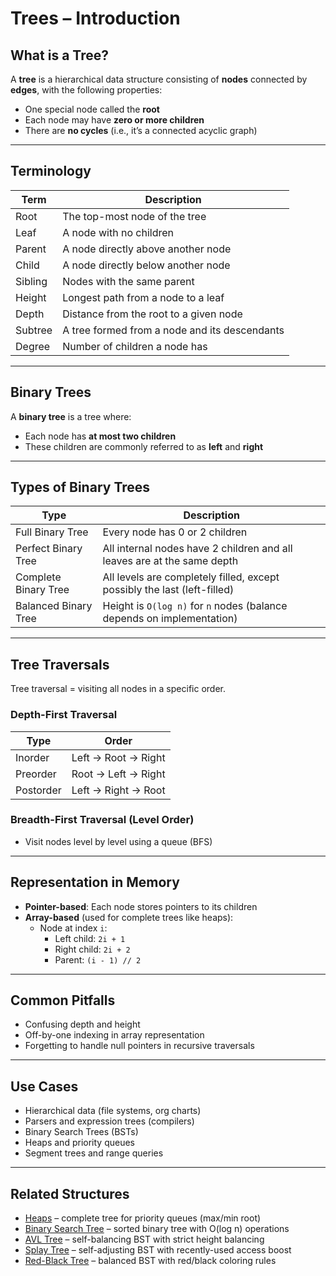 # Trees – Introduction

## What is a Tree?

A **tree** is a hierarchical data structure consisting of **nodes** connected by **edges**, with the following properties:
- One special node called the **root**
- Each node may have **zero or more children**
- There are **no cycles** (i.e., it’s a connected acyclic graph)

---

## Terminology

| Term        | Description                                       |
|-------------|---------------------------------------------------|
| Root        | The top-most node of the tree                     |
| Leaf        | A node with no children                           |
| Parent      | A node directly above another node                |
| Child       | A node directly below another node                |
| Sibling     | Nodes with the same parent                        |
| Height      | Longest path from a node to a leaf                |
| Depth       | Distance from the root to a given node            |
| Subtree     | A tree formed from a node and its descendants     |
| Degree      | Number of children a node has                     |

---

## Binary Trees

A **binary tree** is a tree where:
- Each node has **at most two children**
- These children are commonly referred to as **left** and **right**

---

## Types of Binary Trees

| Type                 | Description                                                                 |
|----------------------|-----------------------------------------------------------------------------|
| Full Binary Tree     | Every node has 0 or 2 children                                              |
| Perfect Binary Tree  | All internal nodes have 2 children and all leaves are at the same depth     |
| Complete Binary Tree | All levels are completely filled, except possibly the last (left-filled)    |
| Balanced Binary Tree | Height is `O(log n)` for `n` nodes (balance depends on implementation)      |

---

## Tree Traversals

Tree traversal = visiting all nodes in a specific order.

### Depth-First Traversal

| Type      | Order                         |
|-----------|-------------------------------|
| Inorder   | Left → Root → Right           |
| Preorder  | Root → Left → Right           |
| Postorder | Left → Right → Root           |

### Breadth-First Traversal (Level Order)

- Visit nodes level by level using a queue (BFS)

---

## Representation in Memory

- **Pointer-based**: Each node stores pointers to its children
- **Array-based** (used for complete trees like heaps):
    - Node at index `i`:
        - Left child: `2i + 1`
        - Right child: `2i + 2`
        - Parent: `(i - 1) // 2`

---

## Common Pitfalls

- Confusing depth and height
- Off-by-one indexing in array representation
- Forgetting to handle null pointers in recursive traversals

---

## Use Cases

- Hierarchical data (file systems, org charts)
- Parsers and expression trees (compilers)
- Binary Search Trees (BSTs)
- Heaps and priority queues
- Segment trees and range queries

---

## Related Structures
- [Heaps](12_Heaps.md) – complete tree for priority queues (max/min root)
- [Binary Search Tree](14_BST.md) – sorted binary tree with O(log n) operations
- [AVL Tree](09_AVL.md) – self-balancing BST with strict height balancing
- [Splay Tree](10_Splay.md) – self-adjusting BST with recently-used access boost
- [Red-Black Tree](11_RedBlack.md) – balanced BST with red/black coloring rules


